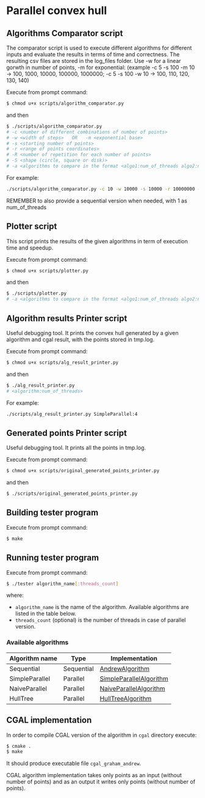 # Parallel convex hull

## Algorithms Comparator script

The comparator script is used to execute different algorithms for different inputs and evaluate the results in terms of time and correctness.
The resulting csv files are stored in the log_files folder.
Use -w for a linear gorwth in number of points, -m for exponential:
(example -c 5 -s 100 -m 10 -> 100, 1000, 10000, 100000, 1000000;
-c 5 -s 100 -w 10 -> 100, 110, 120, 130, 140)

Execute from prompt command:
```sh
$ chmod u+x scripts/algorithm_comparator.py
```
and then
```sh
$ ./scripts/algorithm_comparator.py
# -c <number of different combinations of number of points>
# -w <width of steps>   OR   -m <exponential base>
# -s <starting number of points>
# -r <range of points coordinates>
# -R <number of repetition for each number of points>
# -S <shape (circle, square or disk)>
# -a <algorithms to compare in the format <algo1:num_of_threads algo2:num_of_threads algo3:num_of_threads ...>>
```
For example:
```sh
./scripts/algorithm_comparator.py -c 10 -w 10000 -s 10000 -r 10000000 -R 2 -S disk -a SimpleParallel:4 SimpleParallel:8 Sequential:1 ...
```
REMEMBER to also provide a sequential version when needed, with 1 as num_of_threads

## Plotter script

This script prints the results of the given algorithms in term of execution time and speedup.

Execute from prompt command:
```sh
$ chmod u+x scripts/plotter.py
```
and then

```sh
$ ./scripts/plotter.py
# -a <algorithms to compare in the format <algo1:num_of_threads algo2:num_of_threads algo3:num_of_threads ...>>
```

## Algorithm results Printer script

Useful debugging tool.
It prints the convex hull generated by a given algorithm and cgal result, with the points stored in tmp.log.

Execute from prompt command:
```sh
$ chmod u+x scripts/alg_result_printer.py
```
and then

```sh
$ ./alg_result_printer.py
# <algorithm:num_of_threads>
```
For example:
```sh
./scripts/alg_result_printer.py SimpleParallel:4
```

## Generated points Printer script

Useful debugging tool.
It prints all the points in tmp.log.

Execute from prompt command:
```sh
$ chmod u+x scripts/original_generated_points_printer.py
```
and then

```sh
$ ./scripts/original_generated_points_printer.py
```

## Building tester program

Execute from prompt command:
```sh
$ make
```

## Running tester program

Execute from prompt command:
```sh
$ ./tester algorithm_name[:threads_count]
```
where:
- `algorithm_name` is the name of the algorithm. Available algorithms are listed in the
table below.
- `threads_count` (optional) is the number of threads in case of parallel version.

### Available algorithms
| Algorithm name | Type | Implementation |
|---|---|---|
| Sequential | Sequential | [AndrewAlgorithm](sequential/andrew_algorithm.hh) |
| SimpleParallel | Parallel | [SimpleParallelAlgorithm](simple_parallel/simple_parallel_algorithm.hh) |
| NaiveParallel | Parallel | [NaiveParallelAlgorithm](naive_parallel/naive_parallel_algorithm.hh) |
| HullTree | Parallel | [HullTreeAlgorithm](hull_tree/hull_tree_algorithm.hh) |

## CGAL implementation
In order to compile CGAL version of the algorithm in `cgal` directory execute:
```sh
$ cmake .
$ make
```
It should produce executable file `cgal_graham_andrew`.

CGAL algorithm implementation takes only points as an input (without number of points) and as an output it writes only points (without number of points).

